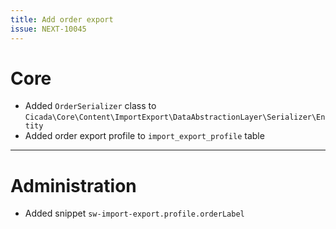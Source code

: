 ```yaml
---
title: Add order export
issue: NEXT-10045
---
```

# Core
* Added `OrderSerializer` class to `Cicada\Core\Content\ImportExport\DataAbstractionLayer\Serializer\Entity`
* Added order export profile to `import_export_profile` table
___
# Administration
* Added snippet `sw-import-export.profile.orderLabel`
